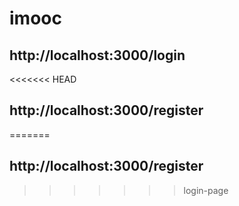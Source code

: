 # imooc

## http://localhost:3000/login

<<<<<<< HEAD
## http://localhost:3000/register
=======
## http://localhost:3000/register

>>>>>>> login-page

